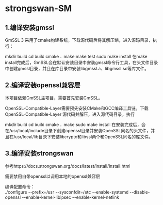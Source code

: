 # strongswan-SM
## 1.编译安装gmssl
GmSSL 3 采用了cmake构建系统。下载源代码后将其解压缩，进入源码目录，执行：  

mkdir build
cd build
cmake ..
make
make test
sudo make install
在make install完成后，GmSSL会在默认安装目录中安装gmssl命令行工具，在头文件目录中创建gmssl目录，并且在库目录中安装libgmssl.a、libgmssl.so等库文件。  

## 2.编译安装openssl兼容层
本项目依赖GmSSL主项目，需要首先安装GmSSL。  

OpenSSL-Compatible-Layer需要预先安装CMake和GCC编译工具链。下载 OpenSSL-Compatible-Layer 源代码并解压，进入源代码目录，执行  

mkdir build
cd build
cmake ..
make
sudo make install
在安装完成后，会在/usr/local/include目录下创建openssl目录并安装OpenSSL同名的头文件，并且在/usr/local/lib目录下安装libcrypto和libssl两个和OpenSSL同名的库文件。  

## 3.编译安装strongswan
参考https://docs.strongswan.org/docs/latest/install/install.html  

需要禁用自带openssl以调用本地的openssl兼容层

编译配置命令：  
./configure --prefix=/usr --sysconfdir=/etc --enable-systemd --disable-openssl --enable-kernel-libipsec --enable-kernel-netlink